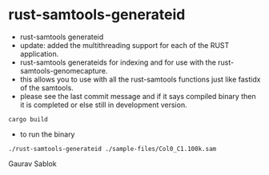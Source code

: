 # rust-samtools-generateid

- rust-samtools generateid
- update: added the multithreading support for each of the RUST application. 
- rust-samtools generateids for indexing and for use with the rust-samtools-genomecapture. 
- this allows you to use with all the rust-samtools functions just like fastidx of the samtools. 
- please see the last commit message and if it says compiled binary then it is completed or else still in development version.


```
cargo build

```
- to run the binary 

```
./rust-samtools-generateid ./sample-files/Col0_C1.100k.sam

```
Gaurav Sablok
